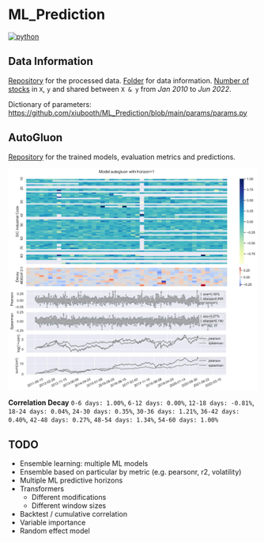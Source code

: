 # ML_Prediction
<p align="left">
    <a href="https://www.python.org/">
        <img src="https://img.shields.io/badge/python-v3-brightgreen.svg"
            alt="python"></a> &nbsp;
</p>

## Data Information
<a href="https://drive.google.com/drive/folders/1Ha_viwpfKjF9OKcxVGTOlt8ZTtLkTJZo?usp=sharing" target="_blank">Repository</a> for the processed data. <a href="https://drive.google.com/drive/folders/1c1UBirLc1OhzoqG7O4ipa92F4YwEG43R?usp=sharing" target="_blank">Folder</a> for data information. <a href="__resources__/count.jpg" target="_blank">Number of stocks</a> in `X`, `y` and shared between `X & y` from *Jan 2010* to *Jun 2022*.

[//]: # (![alt text]&#40;./__resources__/count.jpg?raw=true "Title"&#41;)

Dictionary of parameters: https://github.com/xiubooth/ML_Prediction/blob/main/params/params.py

## AutoGluon
<a href="https://drive.google.com/drive/folders/1elTNSDXkk9FjIR_8WyOvj1yvwk0LbNPM?usp=sharing" target="_blank">Repository</a> for the trained models, evaluation metrics and predictions. 

![alt text](./__resources__/autogluon.jpg?raw=true "Title")

**Correlation Decay** `0-6 days: 1.00%`, `6-12 days: 0.00%`, `12-18 days: -0.81%`, `18-24 days: 0.04%`, `24-30 days: 0.35%`, `30-36 days: 1.21%`, `36-42 days: 0.40%`, `42-48 days: 0.27%`, `48-54 days: 1.34%`, `54-60 days: 1.00%`

## TODO
- Ensemble learning: multiple ML models
- Ensemble based on particular by metric (e.g. pearsonr, r2, volatility)
- Multiple ML predictive horizons
- Transformers 
  - Different modifications
  - Different window sizes
- Backtest / cumulative correlation
- Variable importance
- Random effect model
